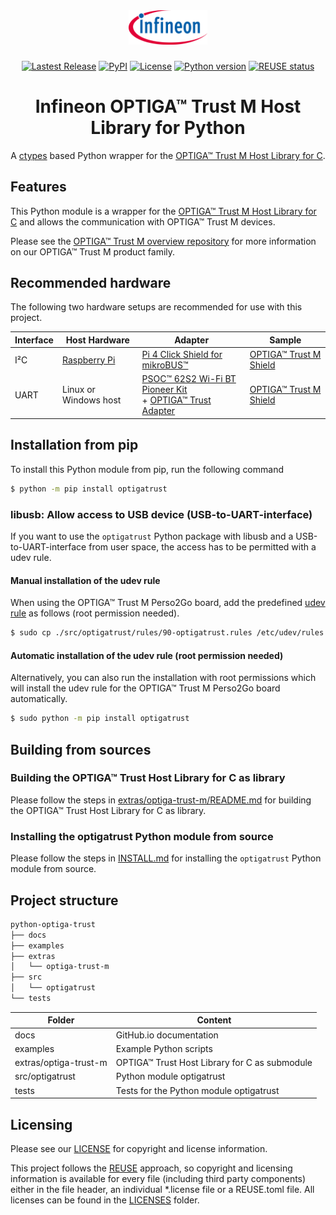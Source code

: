 <div align="center">

<picture>
<img alt="Infineon logo" src="docs/images/infineon_logo_color.png" width="25%">
</picture>

###

[![Lastest Release](https://img.shields.io/github/v/release/Infineon/python-optiga-trust)](https://github.com/Infineon/python-optiga-trust/releases)
[![PyPI](https://img.shields.io/pypi/v/optigatrust.svg)](https://pypi.org/project/optigatrust/)
[![License](https://img.shields.io/badge/License-MIT-green)](LICENSE)
[![Python version](https://img.shields.io/badge/Python-3-green?logo=python)](https://www.python.org/)
[![REUSE status](https://api.reuse.software/badge/github.com/Infineon/python-optiga-trust)](https://api.reuse.software/info/github.com/Infineon/python-optiga-trust)


# Infineon OPTIGA™ Trust M Host Library for Python

A [ctypes](https://docs.python.org/3/library/ctypes.html) based Python wrapper for the [OPTIGA™ Trust M Host Library for C](https://github.com/Infineon/optiga-trust-m).

</div>

## Features

This Python module is a wrapper for the [OPTIGA™ Trust M Host Library for C](https://github.com/Infineon/optiga-trust-m) and allows the communication with OPTIGA™ Trust M devices.

Please see the [OPTIGA™ Trust M overview repository](https://github.com/optiga-trust-m-overview) for more information on our OPTIGA™ Trust M product family.

## Recommended hardware

The following two hardware setups are recommended for use with this project.

| Interface |                Host Hardware                 |                                                                                                             Adapter                                                                                                             |                                               Sample                                                |
| --------- | -------------------------------------------- | ------------------------------------------------------------------------------------------------------------------------------------------------------------------------------------------------------------------------------- | --------------------------------------------------------------------------------------------------- |
| I²C       | [Raspberry Pi](https://www.raspberrypi.com/) | [Pi 4 Click Shield for mikroBUS™](https://www.mikroe.com/pi-4-click-shield)                                                                                                                                                     | [OPTIGA™ Trust M Shield](https://www.infineon.com/cms/en/product/evaluation-boards/trust-m-shield/) |
| UART      | Linux or Windows host                        | [PSOC™ 62S2 Wi-Fi BT Pioneer Kit](https://www.infineon.com/cms/en/product/evaluation-boards/cy8ckit-062s2-43012/) <br> + [OPTIGA™ Trust Adapter](https://www.infineon.com/cms/en/product/evaluation-boards/optiga-trust-adapter/) | [OPTIGA™ Trust M Shield](https://www.infineon.com/cms/en/product/evaluation-boards/trust-m-shield/) |

## Installation from pip

To install this Python module from pip, run the following command

```bash
$ python -m pip install optigatrust
```

### libusb: Allow access to USB device (USB-to-UART-interface)

If you want to use the `optigatrust` Python package with libusb and a USB-to-UART-interface from user space, the access has to be permitted with a udev rule.

#### Manual installation of the udev rule

When using the OPTIGA™ Trust M Perso2Go board, add the predefined [udev rule](./src/optigatrust/rules/90-optigatrust.rules) as follows (root permission needed).

```bash
$ sudo cp ./src/optigatrust/rules/90-optigatrust.rules /etc/udev/rules.d/
```

#### Automatic installation of the udev rule (root permission needed)

Alternatively, you can also run the installation with root permissions which will install the udev rule for the OPTIGA™ Trust M Perso2Go board automatically.

```bash
$ sudo python -m pip install optigatrust
```

## Building from sources

### Building the OPTIGA™ Trust Host Library for C as library

Please follow the steps in [extras/optiga-trust-m/README.md](extras/optiga-trust-m/README.md) for building the OPTIGA™ Trust Host Library for C as library.

### Installing the optigatrust Python module from source

Please follow the steps in [INSTALL.md](INSTALL.md) for installing the `optigatrust` Python module from source.

## Project structure

```bash
python-optiga-trust
├── docs
├── examples
├── extras
│   └── optiga-trust-m
├── src
│   └── optigatrust
└── tests
```

| Folder                | Content                                       |
| --------------------- | --------------------------------------------- |
| docs                  | GitHub.io documentation                       |
| examples              | Example Python scripts                        |
| extras/optiga-trust-m | OPTIGA™ Trust Host Library for C as submodule |
| src/optigatrust       | Python module optigatrust                     |
| tests                 | Tests for the Python module optigatrust       |

## Licensing

Please see our [LICENSE](LICENSE) for copyright and license information.

This project follows the [REUSE](https://reuse.software/) approach, so copyright and licensing information is
available for every file (including third party components) either in the file header, an individual *.license file or
a REUSE.toml file. All licenses can be found in the [LICENSES](LICENSES) folder.
